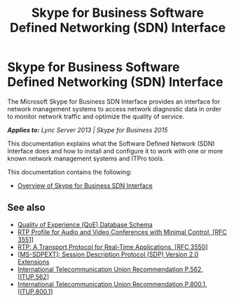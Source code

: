 ﻿---
title: Skype for Business Software Defined Networking (SDN) Interface
TOCTitle: '@NoTitle'
ms:assetid: 2cc9aa1a-a180-4887-8e87-93450ab57106
ms:mtpsurl: https://msdn.microsoft.com/library/Dn785131(v=office.16)
ms:contentKeyID: 65258652
ms.date: 02/27/2017
mtps_version: v=office.16
---

# Skype for Business Software Defined Networking (SDN) Interface

The Microsoft Skype for Business SDN Interface provides an interface for network management systems to access network diagnostic data in order to monitor network traffic and optimize the quality of service.


_**Applies to:** Lync Server 2013 | Skype for Business 2015_

This documentation explains what the Software Defined Network (SDN) Interface does and how to install and configure it to work with one or more known network management systems and ITPro tools.

This documentation contains the following:

  - [Overview of Skype for Business SDN Interface](overview-of-skype-for-business-sdn-interface.md)

## See also

- [Quality of Experience (QoE) Database Schema](https://technet.microsoft.com/library/gg398687.aspx)
- [RTP Profile for Audio and Video Conferences with Minimal Control, \[RFC 3551\]](http://www.ietf.org/rfc/rfc3551.txt)
- [RTP: A Transport Protocol for Real-Time Applications, \[RFC 3550\]](http://www.ietf.org/rfc/rfc3550.txt)
- [\[MS-SDPEXT\]: Session Description Protocol (SDP) Version 2.0 Extensions](https://msdn.microsoft.com/library/cc431514\(v=office.12\).aspx)
- [International Telecommunication Union Recommendation P.562, \[ITUP.562\]](http://www.itu.int/rec/t-rec-p.562-200405-i/en\))
- [International Telecommunication Union Recommendation P.800.1, \[ITUP.800.1\]](http://www.itu.int/rec/t-rec-p.800.1-200607-i/en)

